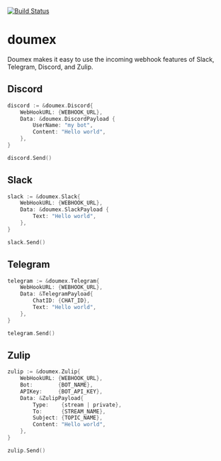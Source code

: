 [![Build Status](https://travis-ci.org/swkwon/doumex.svg?branch=master)](https://travis-ci.org/swkwon/doumex)
# doumex

Doumex makes it easy to use the incoming webhook features of Slack, Telegram, Discord, and Zulip.

## Discord
```go
discord := &doumex.Discord{
	WebHookURL: {WEBHOOK_URL},
	Data: &doumex.DiscordPayload {
		UserName: "my bot",
		Content: "Hello world",
	},
}

discord.Send()
```

## Slack
```go
slack := &doumex.Slack{
	WebHookURL: {WEBHOOK_URL},
	Data: &doumex.SlackPayload {
		Text: "Hello world",
	},
}

slack.Send()
```

## Telegram
```go
telegram := &doumex.Telegram{
    WebHookURL: {WEBHOOK_URL},
    Data: &TelegramPayload{
        ChatID: {CHAT_ID},
        Text: "Hello world",
    },
}

telegram.Send()
```

## Zulip
```go
zulip := &doumex.Zulip{
    WebHookURL: {WEBHOOK_URL},
    Bot:        {BOT_NAME},
    APIKey:     {BOT_API_KEY},
    Data: &ZulipPayload{
        Type:    {stream | private},
        To:      {STREAM_NAME},
        Subject: {TOPIC_NAME},
        Content: "Hello world",
    },
}

zulip.Send()
```